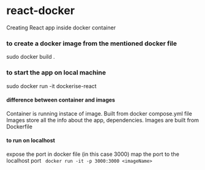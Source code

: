 # react-docker
Creating React app inside docker container 

### to create a docker image from the mentioned docker file
sudo docker build . 

### to start the app on local machine
sudo docker run -it dockerise-react 


#### difference between container and images
Container is running instace of image. Built from docker compose.yml file
Images store all the info about the app, dependencies. Images are built from Dockerfile

#### to run on localhost 
expose the port in docker file (in this case 3000)
map the port to the localhost port 
``` docker run -it -p 3000:3000 <imageName>```